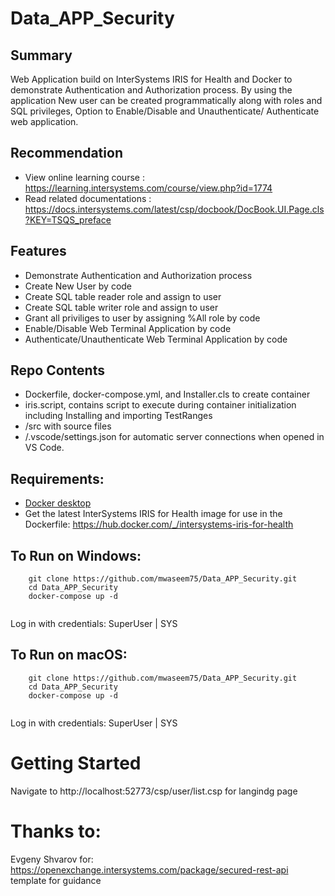 # Data_APP_Security

## Summary
Web Application build on InterSystems IRIS for Health and Docker to demonstrate Authentication and Authorization process.
By using the application New user can be created programmatically along with roles and SQL privileges, Option to Enable/Disable and Unauthenticate/ Authenticate web application. 

## Recommendation 
 * View online learning course : https://learning.intersystems.com/course/view.php?id=1774 
 * Read related documentations : https://docs.intersystems.com/latest/csp/docbook/DocBook.UI.Page.cls?KEY=TSQS_preface


## Features
* Demonstrate Authentication and Authorization process
* Create New User by code
* Create SQL table reader role and assign to user
* Create SQL table writer role and assign to user
* Grant all priviliges to user by assigning %All role by code
* Enable/Disable Web Terminal Application by code
* Authenticate/Unauthenticate Web Terminal Application by code


## Repo Contents   
* Dockerfile, docker-compose.yml, and Installer.cls to create container
* iris.script, contains script to execute during container initialization including 
  Installing and importing TestRanges
* /src with source files 
* /.vscode/settings.json for automatic server connections when opened in VS Code.


## Requirements:  
* [Docker desktop]( https://www.docker.com/products/docker-desktop)
* Get the latest InterSystems IRIS for Health image for use in the Dockerfile: https://hub.docker.com/_/intersystems-iris-for-health  

## To Run on Windows:  
```
	git clone https://github.com/mwaseem75/Data_APP_Security.git  
	cd Data_APP_Security  
	docker-compose up -d  
	
```
Log in with credentials: SuperUser | SYS

## To Run on macOS:  

```
	git clone https://github.com/mwaseem75/Data_APP_Security.git 
	cd Data_APP_Security 
	docker-compose up -d  
	
```
Log in with credentials: SuperUser | SYS



# Getting Started

Navigate to http://localhost:52773/csp/user/list.csp for langindg page

# Thanks to:
Evgeny Shvarov for: https://openexchange.intersystems.com/package/secured-rest-api template for guidance



